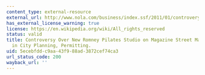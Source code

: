 ```yaml
---
content_type: external-resource
external_url: http://www.nola.com/business/index.ssf/2011/01/controvery_surrounding_new_rom.html
has_external_license_warning: true
license: https://en.wikipedia.org/wiki/All_rights_reserved
status: valid
title: Controversy Over New Romney Pilates Studio on Magazine Street May Lead to Reforms
  in City Planning, Permitting.
uid: 5ecebfdd-c9aa-43f9-88ad-3872cef74ca3
url_status_code: 200
wayback_url: ''
---
```

